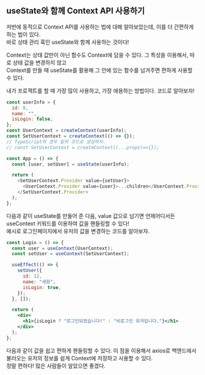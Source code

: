## useState와 함께 Context API 사용하기

저번에 동적으로 Context API를 사용하는 법에 대해 알아보았는데, 이를 더 간편하게 하는 법이 있다.  
바로 상태 관리 훅인 useState와 함께 사용하는 것이다!

Context는 상태 값만이 아닌 함수도 Context에 담을 수 있다. 그 특성을 이용해서, 따로 상태 값을 변경하지 않고  
Context를 만들 때 useState를 활용해 그 안에 있는 함수를 넘겨주면 편하게 사용할 수 있다.

내가 프로젝트를 할 때 가장 많이 사용하고, 가장 애용하는 방법이다. 코드로 알아보자!

```js
const userInfo = {
  id: 0,
  name: "",
  isLogin: false,
};
const UserContext = createContext(userInfo);
const SetUserContext = createContext(() => {});
// TypeScript의 경우 밑의 코드로 생성하자.
// const SetUserContext = createContext((...props)=>{});

const App = () => {
  const [user, setUser] = useState(userInfo);

  return (
    <SetUserContext.Provider value={setUser}>
      <UserContext.Provider value={user}>...children</UserContext.Provider>
    </SetUserContext.Provider>
  );
};
```

다음과 같이 useState를 만들어 준 다음, value 값으로 넘기면 언제어디서든  
useContext 키워드를 이용하여 값을 핸들링할 수 있다!  
예시로 로그인페이지에서 유저의 값을 변경하는 코드를 알아보자.

```jsx
const Login = () => {
  const user = useContext(UserContext);
  const setUser = useContext(SetUserContext);

  useEffect(() => {
    setUser({
      id: 12,
      name: "세원",
      isLogin: true,
    });
  }, []);

  return (
    <div>
      <h1>{isLogin ? "로그인되었습니다!" : "비로그인 유저입니다."}</h1>
    </div>
  );
};
```

다음과 같이 값을 쉽고 편하게 핸들링할 수 있다. 이 점을 이용해서 axios로 백엔드에서  
불러오는 유저의 정보를 쉽게 Context에 저장하고 사용할 수 있다.  
정말 편하다! 많은 사람들이 알았으면 좋겠다.
